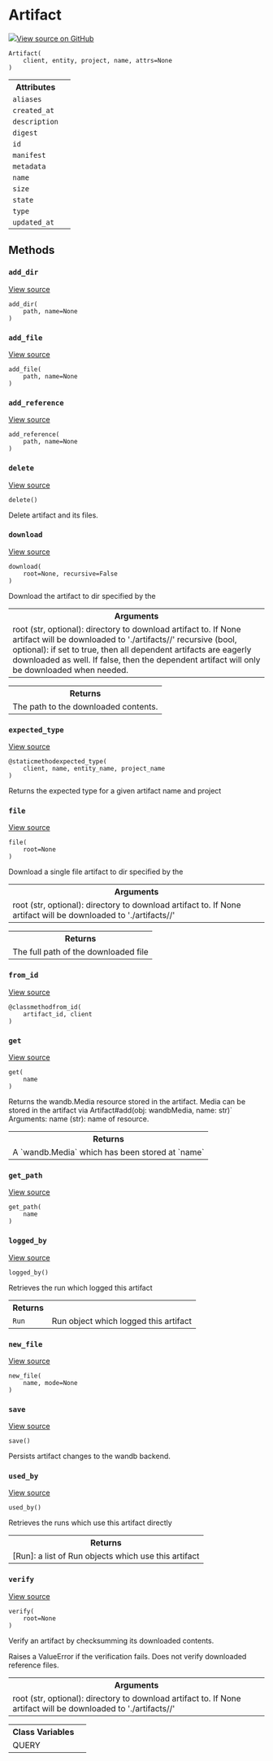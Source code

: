 # Artifact

<!-- Insert buttons and diff -->


[![](https://www.tensorflow.org/images/GitHub-Mark-32px.png)View source on GitHub](https://www.github.com/wandb/client/tree/master/wandb/apis/public.py#L2447-L3148)






<pre><code>Artifact(
    client, entity, project, name, attrs=None
)</code></pre>



<!-- Placeholder for "Used in" -->




<!-- Tabular view -->
<table>
<tr><th>Attributes</th></tr>

<tr>
<td>
<code>aliases</code>
</td>
<td>

</td>
</tr><tr>
<td>
<code>created_at</code>
</td>
<td>

</td>
</tr><tr>
<td>
<code>description</code>
</td>
<td>

</td>
</tr><tr>
<td>
<code>digest</code>
</td>
<td>

</td>
</tr><tr>
<td>
<code>id</code>
</td>
<td>

</td>
</tr><tr>
<td>
<code>manifest</code>
</td>
<td>

</td>
</tr><tr>
<td>
<code>metadata</code>
</td>
<td>

</td>
</tr><tr>
<td>
<code>name</code>
</td>
<td>

</td>
</tr><tr>
<td>
<code>size</code>
</td>
<td>

</td>
</tr><tr>
<td>
<code>state</code>
</td>
<td>

</td>
</tr><tr>
<td>
<code>type</code>
</td>
<td>

</td>
</tr><tr>
<td>
<code>updated_at</code>
</td>
<td>

</td>
</tr>
</table>



## Methods

<h3 id="add_dir"><code>add_dir</code></h3>

<a target="_blank" href="https://www.github.com/wandb/client/tree/master/wandb/apis/public.py#L2666-L2667">View source</a>

<pre><code>add_dir(
    path, name=None
)</code></pre>




<h3 id="add_file"><code>add_file</code></h3>

<a target="_blank" href="https://www.github.com/wandb/client/tree/master/wandb/apis/public.py#L2663-L2664">View source</a>

<pre><code>add_file(
    path, name=None
)</code></pre>




<h3 id="add_reference"><code>add_reference</code></h3>

<a target="_blank" href="https://www.github.com/wandb/client/tree/master/wandb/apis/public.py#L2669-L2670">View source</a>

<pre><code>add_reference(
    path, name=None
)</code></pre>




<h3 id="delete"><code>delete</code></h3>

<a target="_blank" href="https://www.github.com/wandb/client/tree/master/wandb/apis/public.py#L2643-L2658">View source</a>

<pre><code>delete()</code></pre>

Delete artifact and its files.


<h3 id="download"><code>download</code></h3>

<a target="_blank" href="https://www.github.com/wandb/client/tree/master/wandb/apis/public.py#L2799-L2841">View source</a>

<pre><code>download(
    root=None, recursive=False
)</code></pre>

Download the artifact to dir specified by the <root>


<!-- Tabular view -->
<table>
<tr><th>Arguments</th></tr>
<tr>
<td>
root (str, optional): directory to download artifact to. If None
artifact will be downloaded to './artifacts/<self.name>/'
recursive (bool, optional): if set to true, then all dependent artifacts are
eagerly downloaded as well. If false, then the dependent artifact will
only be downloaded when needed.
</td>
</tr>

</table>



<!-- Tabular view -->
<table>
<tr><th>Returns</th></tr>
<tr>
<td>
The path to the downloaded contents.
</td>
</tr>

</table>



<h3 id="expected_type"><code>expected_type</code></h3>

<a target="_blank" href="https://www.github.com/wandb/client/tree/master/wandb/apis/public.py#L2601-L2641">View source</a>

<pre><code>@staticmethod</code><code>expected_type(
    client, name, entity_name, project_name
)</code></pre>

Returns the expected type for a given artifact name and project


<h3 id="file"><code>file</code></h3>

<a target="_blank" href="https://www.github.com/wandb/client/tree/master/wandb/apis/public.py#L2843-L2864">View source</a>

<pre><code>file(
    root=None
)</code></pre>

Download a single file artifact to dir specified by the <root>


<!-- Tabular view -->
<table>
<tr><th>Arguments</th></tr>
<tr>
<td>
root (str, optional): directory to download artifact to. If None
artifact will be downloaded to './artifacts/<self.name>/'
</td>
</tr>

</table>



<!-- Tabular view -->
<table>
<tr><th>Returns</th></tr>
<tr>
<td>
The full path of the downloaded file
</td>
</tr>

</table>



<h3 id="from_id"><code>from_id</code></h3>

<a target="_blank" href="https://www.github.com/wandb/client/tree/master/wandb/apis/public.py#L2469-L2509">View source</a>

<pre><code>@classmethod</code><code>from_id(
    artifact_id, client
)</code></pre>




<h3 id="get"><code>get</code></h3>

<a target="_blank" href="https://www.github.com/wandb/client/tree/master/wandb/apis/public.py#L2763-L2797">View source</a>

<pre><code>get(
    name
)</code></pre>

Returns the wandb.Media resource stored in the artifact. Media can be
stored in the artifact via Artifact#add(obj: wandbMedia, name: str)`
Arguments:
    name (str): name of resource.

<!-- Tabular view -->
<table>
<tr><th>Returns</th></tr>
<tr>
<td>
A `wandb.Media` which has been stored at `name`
</td>
</tr>

</table>



<h3 id="get_path"><code>get_path</code></h3>

<a target="_blank" href="https://www.github.com/wandb/client/tree/master/wandb/apis/public.py#L2692-L2761">View source</a>

<pre><code>get_path(
    name
)</code></pre>




<h3 id="logged_by"><code>logged_by</code></h3>

<a target="_blank" href="https://www.github.com/wandb/client/tree/master/wandb/apis/public.py#L3115-L3148">View source</a>

<pre><code>logged_by()</code></pre>

Retrieves the run which logged this artifact


<!-- Tabular view -->
<table>
<tr><th>Returns</th></tr>

<tr>
<td>
<code>Run</code>
</td>
<td>
Run object which logged this artifact
</td>
</tr>
</table>



<h3 id="new_file"><code>new_file</code></h3>

<a target="_blank" href="https://www.github.com/wandb/client/tree/master/wandb/apis/public.py#L2660-L2661">View source</a>

<pre><code>new_file(
    name, mode=None
)</code></pre>




<h3 id="save"><code>save</code></h3>

<a target="_blank" href="https://www.github.com/wandb/client/tree/master/wandb/apis/public.py#L2877-L2915">View source</a>

<pre><code>save()</code></pre>

Persists artifact changes to the wandb backend.


<h3 id="used_by"><code>used_by</code></h3>

<a target="_blank" href="https://www.github.com/wandb/client/tree/master/wandb/apis/public.py#L3071-L3113">View source</a>

<pre><code>used_by()</code></pre>

Retrieves the runs which use this artifact directly


<!-- Tabular view -->
<table>
<tr><th>Returns</th></tr>
<tr>
<td>
[Run]: a list of Run objects which use this artifact
</td>
</tr>

</table>



<h3 id="verify"><code>verify</code></h3>

<a target="_blank" href="https://www.github.com/wandb/client/tree/master/wandb/apis/public.py#L2917-L2942">View source</a>

<pre><code>verify(
    root=None
)</code></pre>

Verify an artifact by checksumming its downloaded contents.

Raises a ValueError if the verification fails. Does not verify downloaded
reference files.

<!-- Tabular view -->
<table>
<tr><th>Arguments</th></tr>
<tr>
<td>
root (str, optional): directory to download artifact to. If None
artifact will be downloaded to './artifacts/<self.name>/'
</td>
</tr>

</table>







<!-- Tabular view -->
<table>
<tr><th>Class Variables</th></tr>

<tr>
<td>
QUERY<a id="QUERY"></a>
</td>
<td>

</td>
</tr>
</table>

